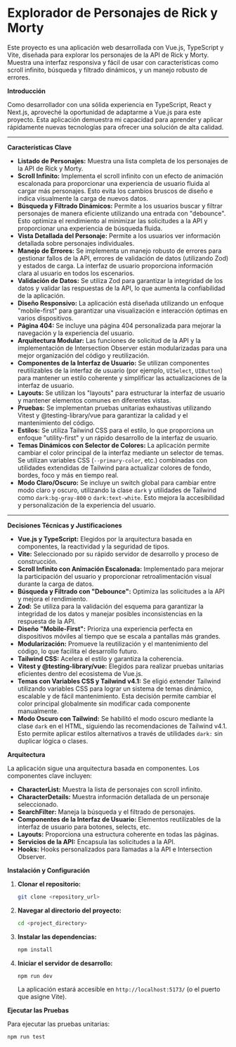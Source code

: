 # Explorador de Personajes de Rick y Morty

Este proyecto es una aplicación web desarrollada con Vue.js, TypeScript y Vite, diseñada para explorar los personajes de la API de Rick y Morty. Muestra una interfaz responsiva y fácil de usar con características como scroll infinito, búsqueda y filtrado dinámicos, y un manejo robusto de errores.

**Introducción**

Como desarrollador con una sólida experiencia en TypeScript, React y Next.js, aproveché la oportunidad de adaptarme a Vue.js para este proyecto. Esta aplicación demuestra mi capacidad para aprender y aplicar rápidamente nuevas tecnologías para ofrecer una solución de alta calidad.

---

**Características Clave**

- **Listado de Personajes:** Muestra una lista completa de los personajes de la API de Rick y Morty.
- **Scroll Infinito:** Implementa el scroll infinito con un efecto de animación escalonada para proporcionar una experiencia de usuario fluida al cargar más personajes. Esto evita los cambios bruscos de diseño e indica visualmente la carga de nuevos datos.
- **Búsqueda y Filtrado Dinámicos:** Permite a los usuarios buscar y filtrar personajes de manera eficiente utilizando una entrada con "debounce". Esto optimiza el rendimiento al minimizar las solicitudes a la API y proporcionar una experiencia de búsqueda fluida.
- **Vista Detallada del Personaje:** Permite a los usuarios ver información detallada sobre personajes individuales.
- **Manejo de Errores:** Se implementa un manejo robusto de errores para gestionar fallos de la API, errores de validación de datos (utilizando Zod) y estados de carga. La interfaz de usuario proporciona información clara al usuario en todos los escenarios.
- **Validación de Datos:** Se utiliza Zod para garantizar la integridad de los datos y validar las respuestas de la API, lo que aumenta la confiabilidad de la aplicación.
- **Diseño Responsivo:** La aplicación está diseñada utilizando un enfoque "mobile-first" para garantizar una visualización e interacción óptimas en varios dispositivos.
- **Página 404:** Se incluye una página 404 personalizada para mejorar la navegación y la experiencia del usuario.
- **Arquitectura Modular:** Las funciones de solicitud de la API y la implementación de Intersection Observer están modularizadas para una mejor organización del código y reutilización.
- **Componentes de la Interfaz de Usuario:** Se utilizan componentes reutilizables de la interfaz de usuario (por ejemplo, `UISelect`, `UIButton`) para mantener un estilo coherente y simplificar las actualizaciones de la interfaz de usuario.
- **Layouts:** Se utilizan los "layouts" para estructurar la interfaz de usuario y mantener elementos comunes en diferentes vistas.
- **Pruebas:** Se implementan pruebas unitarias exhaustivas utilizando Vitest y @testing-library/vue para garantizar la calidad y el mantenimiento del código.
- **Estilos:** Se utiliza Tailwind CSS para el estilo, lo que proporciona un enfoque "utility-first" y un rápido desarrollo de la interfaz de usuario.
- **Temas Dinámicos con Selector de Colores:** La aplicación permite cambiar el color principal de la interfaz mediante un selector de temas. Se utilizan variables CSS (`--primary-color`, etc.) combinadas con utilidades extendidas de Tailwind para actualizar colores de fondo, bordes, foco y más en tiempo real.
- **Modo Claro/Oscuro:** Se incluye un switch global para cambiar entre modo claro y oscuro, utilizando la clase `dark` y utilidades de Tailwind como `dark:bg-gray-800` o `dark:text-white`. Esto mejora la accesibilidad y personalización de la experiencia del usuario.

---

**Decisiones Técnicas y Justificaciones**

- **Vue.js y TypeScript:** Elegidos por la arquitectura basada en componentes, la reactividad y la seguridad de tipos.
- **Vite:** Seleccionado por su rápido servidor de desarrollo y proceso de construcción.
- **Scroll Infinito con Animación Escalonada:** Implementado para mejorar la participación del usuario y proporcionar retroalimentación visual durante la carga de datos.
- **Búsqueda y Filtrado con "Debounce":** Optimiza las solicitudes a la API y mejora el rendimiento.
- **Zod:** Se utiliza para la validación del esquema para garantizar la integridad de los datos y manejar posibles inconsistencias en la respuesta de la API.
- **Diseño "Mobile-First":** Prioriza una experiencia perfecta en dispositivos móviles al tiempo que se escala a pantallas más grandes.
- **Modularización:** Promueve la reutilización y el mantenimiento del código, lo que facilita el desarrollo futuro.
- **Tailwind CSS:** Acelera el estilo y garantiza la coherencia.
- **Vitest y @testing-library/vue:** Elegidos para realizar pruebas unitarias eficientes dentro del ecosistema de Vue.js.
- **Temas con Variables CSS y Tailwind v4.1:** Se eligió extender Tailwind utilizando variables CSS para lograr un sistema de temas dinámico, escalable y de fácil mantenimiento. Esta decisión permite cambiar el color principal globalmente sin modificar cada componente manualmente.
- **Modo Oscuro con Tailwind:** Se habilitó el modo oscuro mediante la clase `dark` en el HTML, siguiendo las recomendaciones de Tailwind v4.1. Esto permite aplicar estilos alternativos a través de utilidades `dark:` sin duplicar lógica o clases.

**Arquitectura**

La aplicación sigue una arquitectura basada en componentes. Los componentes clave incluyen:

- **CharacterList:** Muestra la lista de personajes con scroll infinito.
- **CharacterDetails:** Muestra información detallada de un personaje seleccionado.
- **SearchFilter:** Maneja la búsqueda y el filtrado de personajes.
- **Componentes de la Interfaz de Usuario:** Elementos reutilizables de la interfaz de usuario para botones, selects, etc.
- **Layouts:** Proporciona una estructura coherente en todas las páginas.
- **Servicios de la API:** Encapsula las solicitudes a la API.
- **Hooks:** Hooks personalizados para llamadas a la API e Intersection Observer.

**Instalación y Configuración**

1.  **Clonar el repositorio:**

    ```bash
    git clone <repository_url>
    ```

2.  **Navegar al directorio del proyecto:**

    ```bash
    cd <project_directory>
    ```

3.  **Instalar las dependencias:**

    ```bash
    npm install
    ```

4.  **Iniciar el servidor de desarrollo:**

    ```bash
    npm run dev
    ```

    La aplicación estará accesible en `http://localhost:5173/` (o el puerto que asigne Vite).

**Ejecutar las Pruebas**

Para ejecutar las pruebas unitarias:

```bash
npm run test
```
